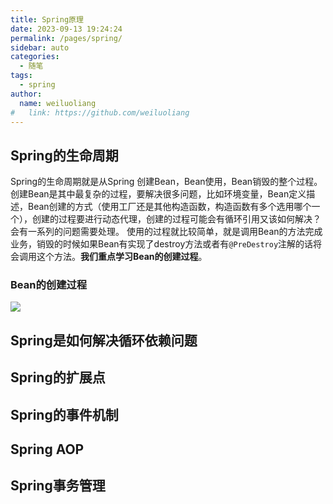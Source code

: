```yaml
---
title: Spring原理
date: 2023-09-13 19:24:24
permalink: /pages/spring/
sidebar: auto
categories:
  - 随笔
tags:
  - spring
author: 
  name: weiluoliang
#   link: https://github.com/weiluoliang
---
```


## Spring的生命周期
Spring的生命周期就是从Spring 创建Bean，Bean使用，Bean销毁的整个过程。创建Bean是其中最复杂的过程，要解决很多问题，比如环境变量，Bean定义描述，Bean创建的方式（使用工厂还是其他构造函数，构造函数有多个选用哪个一个），创建的过程要进行动态代理，创建的过程可能会有循环引用又该如何解决？会有一系列的问题需要处理。  使用的过程就比较简单，就是调用Bean的方法完成业务，销毁的时候如果Bean有实现了destroy方法或者有`@PreDestroy`注解的话将会调用这个方法。**我们重点学习Bean的创建过程**。

### Bean的创建过程

![](https://www.luoliang.top/images/spring-01.jpg)

## Spring是如何解决循环依赖问题


## Spring的扩展点 


## Spring的事件机制  


## Spring AOP



## Spring事务管理


